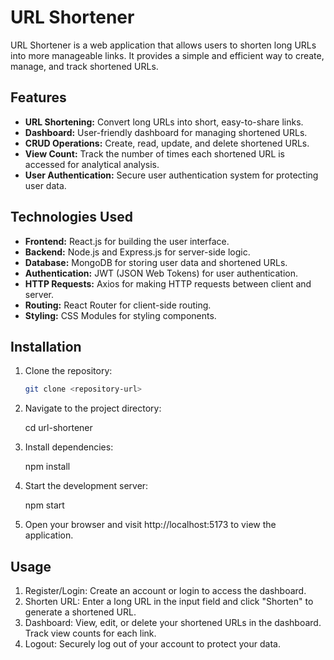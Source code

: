 # URL Shortener

URL Shortener is a web application that allows users to shorten long URLs into more manageable links. It provides a simple and efficient way to create, manage, and track shortened URLs.

## Features

- **URL Shortening:** Convert long URLs into short, easy-to-share links.
- **Dashboard:** User-friendly dashboard for managing shortened URLs.
- **CRUD Operations:** Create, read, update, and delete shortened URLs.
- **View Count:** Track the number of times each shortened URL is accessed for analytical analysis.
- **User Authentication:** Secure user authentication system for protecting user data.

## Technologies Used

- **Frontend:** React.js for building the user interface.
- **Backend:** Node.js and Express.js for server-side logic.
- **Database:** MongoDB for storing user data and shortened URLs.
- **Authentication:** JWT (JSON Web Tokens) for user authentication.
- **HTTP Requests:** Axios for making HTTP requests between client and server.
- **Routing:** React Router for client-side routing.
- **Styling:** CSS Modules for styling components.

## Installation

1. Clone the repository:
   ```bash
   git clone <repository-url>

2. Navigate to the project directory:

    cd url-shortener

3. Install dependencies:

    npm install

4. Start the development server:

    npm start

5. Open your browser and visit http://localhost:5173 to view the application.


## Usage

1. Register/Login: Create an account or login to access the dashboard.
2. Shorten URL: Enter a long URL in the input field and click "Shorten" to generate a shortened URL.
3. Dashboard: View, edit, or delete your shortened URLs in the dashboard. Track view counts for each link.
4. Logout: Securely log out of your account to protect your data.